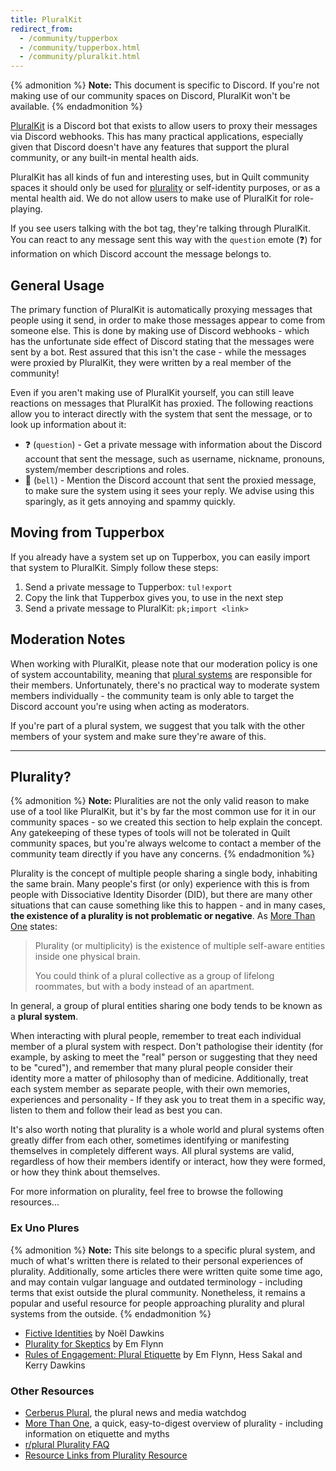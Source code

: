 ```yaml
---
title: PluralKit
redirect_from:
  - /community/tupperbox
  - /community/tupperbox.html
  - /community/pluralkit.html
---
```


{% admonition %}
**Note:** This document is specific to Discord. If you're not making use of our community spaces on Discord, PluralKit
won't be available.
{% endadmonition %}

[PluralKit](https://pluralkit.me) is a Discord bot that exists to allow users to proxy their messages via Discord 
webhooks. This has many practical applications, especially given that Discord doesn't have any features that support 
the plural community, or any built-in mental health aids.

PluralKit has all kinds of fun and interesting uses, but in Quilt community spaces it should only be used for 
[plurality](#plurality) or self-identity purposes, or as a mental health aid. We do not allow users to make use of 
PluralKit for role-playing.

If you see users talking with the bot tag, they're talking through PluralKit. You can react to any message sent this
way with the `question` emote (❓) for information on which Discord account the message belongs to.

## General Usage

The primary function of PluralKit is automatically proxying messages that people using it send, in order to make 
those messages appear to come from someone else. This is done by making use of Discord webhooks - which has the 
unfortunate side effect of Discord stating that the messages were sent by a bot. Rest assured that this isn't the 
case - while the messages were proxied by PluralKit, they were written by a real member of the community!

Even if you aren't making use of PluralKit yourself, you can still leave reactions on messages that PluralKit has
proxied. The following reactions allow you to interact directly with the system that sent the message, or to look up
information about it: 

* ❓ (`question`) - Get a private message with information about the Discord account that sent the message, such as 
  username, nickname, pronouns, system/member descriptions and roles.
* 🔔 (`bell`) - Mention the Discord account that sent the proxied message, to make sure the system using it sees your
  reply. We advise using this sparingly, as it gets annoying and spammy quickly.

## Moving from Tupperbox

If you already have a system set up on Tupperbox, you can easily import that system to PluralKit. Simply follow these
steps:

1. Send a private message to Tupperbox: `tul!export`
2. Copy the link that Tupperbox gives you, to use in the next step
3. Send a private message to PluralKit: `pk;import <link>`

## Moderation Notes

When working with PluralKit, please note that our moderation policy is one of system accountability, meaning that
[plural systems](#plurality) are responsible for their members. Unfortunately, there's no practical way to moderate
system members individually - the community team is only able to target the Discord account you're using when acting
as moderators.

If you're part of a plural system, we suggest that you talk with the other members of your system and make sure they're
aware of this.

---

## Plurality?

{% admonition %}
**Note:** Pluralities are not the only valid reason to make use of a tool like PluralKit, but it's by far the most 
common use for it in our community spaces - so we created this section to help explain the concept. Any gatekeeping 
of these types of tools will not be tolerated in Quilt community spaces, but you're always welcome to contact a member 
of the community team directly if you have any concerns.
{% endadmonition %}

Plurality is the concept of multiple people sharing a single body, inhabiting the same brain. Many people's first
(or only) experience with this is from people with Dissociative Identity Disorder (DID), but there are many other
situations that can cause something like this to happen - and in many cases, 
**the existence of a plurality is not problematic or negative**. As [More Than One](https://morethanone.info/) states:

> Plurality (or multiplicity) is the existence of multiple self-aware entities inside one physical brain.
> 
> You could think of a plural collective as a group of lifelong roommates, but with a body instead of an apartment.

In general, a group of plural entities sharing one body tends to be known as a **plural system**.

When interacting with plural people, remember to treat each individual member of a plural system with respect. Don't
pathologise their identity (for example, by asking to meet the "real" person or suggesting that they need to be 
"cured"), and remember that many plural people consider their identity more a matter of philosophy than of medicine. 
Additionally, treat each system member as separate people, with their own memories, experiences and personality - If 
they ask you to treat them in a specific way, listen to them and follow their lead as best you can.

It's also worth noting that plurality is a whole world and plural systems often greatly differ from each other,
sometimes identifying or manifesting themselves in completely different ways. All plural systems are valid, regardless
of how their members identify or interact, how they were formed, or how they think about themselves.

For more information on plurality, feel free to browse the following resources...

### Ex Uno Plures

{% admonition %}
**Note:** This site belongs to a specific plural system, and much of what's written there is related to their personal
experiences of plurality. Additionally, some articles there were written quite some time ago, and may contain vulgar
language and outdated terminology - including terms that exist outside the plural community. Nonetheless, it remains a 
popular and useful resource for people approaching plurality and plural systems from the outside.
{% endadmonition %}

* [Fictive Identities](https://www.exunoplures.org/main/fictive-identities/) by Noël Dawkins
* [Plurality for Skeptics](https://www.exunoplures.org/main/articles/skeptics/) by Em Flynn
* [Rules of Engagement: Plural Etiquette](https://www.exunoplures.org/main/articles/rules/) by Em Flynn, Hess Sakal 
  and Kerry Dawkins
  
### Other Resources

* [Cerberus Plural](https://cerberusplural.com/), the plural news and media watchdog
* [More Than One](https://morethanone.info/), a quick, easy-to-digest overview of plurality - including information on etiquette and myths
* [r/plural Plurality FAQ](https://www.reddit.com/r/plural/wiki/faqs)
* [Resource Links from Plurality Resource](https://pluralityresource.org/affiliates/)
